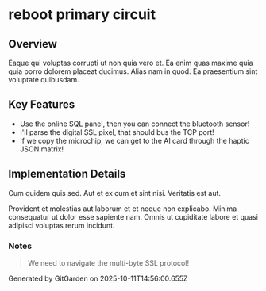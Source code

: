 # reboot primary circuit

## Overview
Eaque qui voluptas corrupti ut non quia vero et. Ea enim quas maxime quia quia porro dolorem placeat ducimus. Alias nam in quod. Ea praesentium sint voluptate quibusdam.

## Key Features
- Use the online SQL panel, then you can connect the bluetooth sensor!
- I'll parse the digital SSL pixel, that should bus the TCP port!
- If we copy the microchip, we can get to the AI card through the haptic JSON matrix!

## Implementation Details
Cum quidem quis sed. Aut et ex cum et sint nisi. Veritatis est aut.
 Provident et molestias aut laborum et et neque non explicabo. Minima consequatur ut dolor esse sapiente nam. Omnis ut cupiditate labore et quasi adipisci voluptas rerum incidunt.

### Notes
> We need to navigate the multi-byte SSL protocol!

Generated by GitGarden on 2025-10-11T14:56:00.655Z
